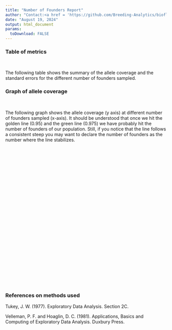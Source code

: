 ```yaml
---
title: "Number of Founders Report"
author: "Contact:<a href = 'https://github.com/Breeding-Analytics/bioflow' target = '_blank'>Breeding Analytics Team, OneCGIAR</a> breedinganalytics@cgiar.org"
date: "August 19, 2024"  
output: html_document
params:
  toDownload: FALSE
---
```









### Table of metrics
<p>&nbsp;</p>

The following table shows the summary of the allele coverage and the standard errors for the different number of founders sampled.

<!--html_preserve--><div class="datatables html-widget html-widget-output shiny-report-size html-fill-item" id="reportBuilder_1-outc98e6f8d0dd44d26" style="width:100%;height:auto;"></div><!--/html_preserve-->

### Graph of allele coverage
<p>&nbsp;</p>

The following graph shows the allele coverage (y axis) at different number of founders sampled (x-axis). It should be understood that once we hit the golden line (0.95) and the green line (0.975) we have probably hit the number of founders of our population. Still, if you notice that the line follows a consistent steep you may want to declare the number of founders as the number where the line stabilizes.

<!--html_preserve--><div class="shiny-plot-output html-fill-item" id="reportBuilder_1-out91430acd07f887ed" style="width:100%;height:400px;"></div><!--/html_preserve-->

<p>&nbsp;</p>

### References on methods used

Tukey, J. W. (1977). Exploratory Data Analysis. Section 2C.

Velleman, P. F. and Hoaglin, D. C. (1981). Applications, Basics and Computing of Exploratory Data Analysis. Duxbury Press.


<p>&nbsp;</p>



